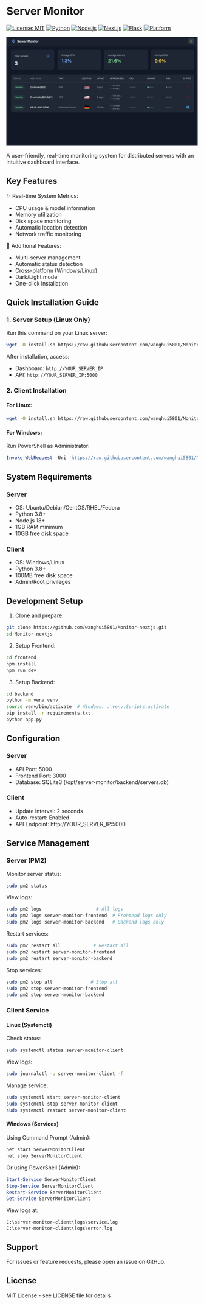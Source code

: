 # Server Monitor

[![License: MIT](https://img.shields.io/badge/License-MIT-yellow.svg)](https://opensource.org/licenses/MIT)
[![Python](https://img.shields.io/badge/Python-3.8+-blue.svg)](https://www.python.org/downloads/)
[![Node.js](https://img.shields.io/badge/Node.js-18+-green.svg)](https://nodejs.org/)
[![Next.js](https://img.shields.io/badge/Next.js-14.0+-black.svg)](https://nextjs.org/)
[![Flask](https://img.shields.io/badge/Flask-3.0+-lightgrey.svg)](https://flask.palletsprojects.com/)
[![Platform](https://img.shields.io/badge/Platform-Linux%20%7C%20Windows-orange.svg)](https://github.com/wanghui5801/Monitor-nextjs)

![Homepage Screenshot](Figures/homepage.png)

A user-friendly, real-time monitoring system for distributed servers with an intuitive dashboard interface.

## Key Features

✨ Real-time System Metrics:
- CPU usage & model information
- Memory utilization
- Disk space monitoring
- Automatic location detection
- Network traffic monitoring

🌟 Additional Features:
- Multi-server management
- Automatic status detection
- Cross-platform (Windows/Linux)
- Dark/Light mode
- One-click installation

## Quick Installation Guide

### 1. Server Setup (Linux Only)

Run this command on your Linux server:

```bash
wget -O install.sh https://raw.githubusercontent.com/wanghui5801/Monitor-nextjs/main/install_server.sh && chmod +x install.sh && sudo ./install.sh
```

After installation, access:
- Dashboard: `http://YOUR_SERVER_IP`
- API: `http://YOUR_SERVER_IP:5000`

### 2. Client Installation

#### For Linux:

```bash
wget -O install.sh https://raw.githubusercontent.com/wanghui5801/Monitor-nextjs/main/install_client.sh && chmod +x install.sh && sudo ./install.sh
```

#### For Windows:
Run PowerShell as Administrator:

```powershell
Invoke-WebRequest -Uri 'https://raw.githubusercontent.com/wanghui5801/Monitor-nextjs/main/install_client.bat' -OutFile 'install_client.bat'; .\install_client.bat
```

## System Requirements

### Server
- OS: Ubuntu/Debian/CentOS/RHEL/Fedora
- Python 3.8+
- Node.js 18+
- 1GB RAM minimum
- 10GB free disk space

### Client
- OS: Windows/Linux
- Python 3.8+
- 100MB free disk space
- Admin/Root privileges

## Development Setup

1. Clone and prepare:

```bash
git clone https://github.com/wanghui5801/Monitor-nextjs.git
cd Monitor-nextjs
```

2. Setup Frontend:

```bash
cd frontend
npm install
npm run dev
```

3. Setup Backend:

```bash
cd backend
python -m venv venv
source venv/bin/activate  # Windows: .\venv\Scripts\activate
pip install -r requirements.txt
python app.py
```

## Configuration

### Server
- API Port: 5000
- Frontend Port: 3000
- Database: SQLite3 (/opt/server-monitor/backend/servers.db)

### Client
- Update Interval: 2 seconds
- Auto-restart: Enabled
- API Endpoint: http://YOUR_SERVER_IP:5000

## Service Management

### Server (PM2)

Monitor server status:

```bash
sudo pm2 status
```

View logs:

```bash
sudo pm2 logs                    # All logs
sudo pm2 logs server-monitor-frontend  # Frontend logs only
sudo pm2 logs server-monitor-backend   # Backend logs only
```

Restart services:

```bash
sudo pm2 restart all            # Restart all
sudo pm2 restart server-monitor-frontend
sudo pm2 restart server-monitor-backend
```

Stop services:

```bash
sudo pm2 stop all              # Stop all
sudo pm2 stop server-monitor-frontend
sudo pm2 stop server-monitor-backend
```

### Client Service

#### Linux (Systemctl)

Check status:

```bash
sudo systemctl status server-monitor-client
```

View logs:

```bash
sudo journalctl -u server-monitor-client -f
```

Manage service:

```bash
sudo systemctl start server-monitor-client
sudo systemctl stop server-monitor-client
sudo systemctl restart server-monitor-client
```

#### Windows (Services)

Using Command Prompt (Admin):

```cmd
net start ServerMonitorClient
net stop ServerMonitorClient
```

Or using PowerShell (Admin):

```powershell
Start-Service ServerMonitorClient
Stop-Service ServerMonitorClient
Restart-Service ServerMonitorClient
Get-Service ServerMonitorClient
```

View logs at:
```
C:\server-monitor-client\logs\service.log
C:\server-monitor-client\logs\error.log
```

## Support

For issues or feature requests, please open an issue on GitHub.

## License

MIT License - see LICENSE file for details